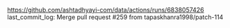 https://github.com/ashtadhyayi-com/data/actions/runs/6838057426
last_commit_log: Merge pull request #259 from tapaskhanra1998/patch-114